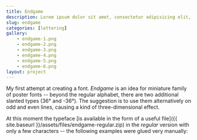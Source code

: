 ```yaml
---
title: Endgame
description: Lorem ipsum dolor sit amet, consectetur adipisicing elit, sed do eiusmod tempor incididunt ut labore et dolore magna aliqua.
slug: endgame
categories: [lettering]
gallery:
    - endgame-1.png
    - endgame-2.png
    - endgame-3.png
    - endgame-4.png
    - endgame-5.png
    - endgame-6.png
layout: project
---
```


My first attempt at creating a font. _Endgame_ is an idea for miniature family of poster fonts -- beyond the regular alphabet, there are two additional slanted types (36° and -36°). The suggestion is to use them alternatively on odd and even lines, causing a kind of three-dimensional effect.

At this moment the typeface [is available in the form of a useful file]({{ site.baseurl }}/assets/files/endgame-regular.zip) in the *regular* version with only a few characters -- the following examples were glued very manually:

